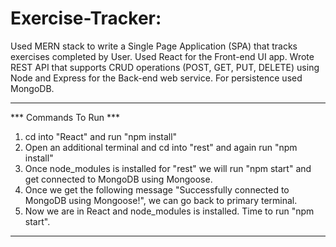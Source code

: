 # Exercise-Tracker: 
  Used  MERN stack to write a Single Page Application (SPA) that tracks exercises completed by User.
  Used React for the Front-end UI app. Wrote REST API that supports CRUD operations (POST, GET, PUT, DELETE)
  using Node and Express for the Back-end web service.
  For persistence used MongoDB.
______________________________________________________________________________________________________________________________________________


*** Commands To Run ***

  1) cd into "React" and run "npm install"
  2) Open an additional terminal and cd into "rest" and again run "npm install"
  3) Once node_modules is installed for "rest" we will run "npm start" and get connected to MongoDB using Mongoose.
  4) Once we get the following message "Successfully connected to MongoDB using Mongoose!", we can go back to primary terminal.
  5) Now we are in React and node_modules is installed. Time to run "npm start".
 
**************************************************************************************************************************************************


